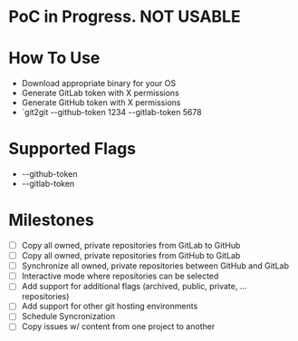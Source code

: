# PoC in Progress. NOT USABLE

# How To Use

* Download appropriate binary for your OS
* Generate GitLab token with X permissions
* Generate GitHub token with X permissions
* `git2git --github-token 1234 --gitlab-token 5678


# Supported Flags

* --github-token
* --gitlab-token

# Milestones

- [ ] Copy all owned, private repositories from GitLab to GitHub
- [ ] Copy all owned, private repositories from GitHub to GitLab
- [ ] Synchronize all owned, private repositories between GitHub and GitLab
- [ ] Interactive mode where repositories can be selected
- [ ] Add support for additional flags (archived, public, private, ... repositories)
- [ ] Add support for other git hosting environments
- [ ] Schedule Syncronization
- [ ] Copy issues w/ content from one project to another
